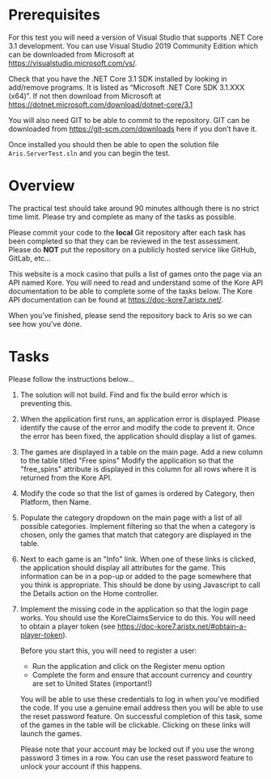 # Prerequisites

For this test you will need a version of Visual Studio that supports .NET Core 3.1
development. You can use Visual Studio 2019 Community Edition which can be
downloaded from Microsoft at https://visualstudio.microsoft.com/vs/.

Check that you have the .NET Core 3.1 SDK installed by looking in add/remove
programs. It is listed as “Microsoft .NET Core SDK 3.1.XXX (x64)”. If not then
download from Microsoft at https://dotnet.microsoft.com/download/dotnet-core/3.1

You will also need GIT to be able to commit to the repository. GIT can be
downloaded from https://git-scm.com/downloads here if you don’t have it.

Once installed you should then be able to open the solution file `Aris.ServerTest.sln`
and you can begin the test.


# Overview
The practical test should take around 90 minutes although there is no strict time limit.
Please try and complete as many of the tasks as possible.

Please commit your code to the **local** Git repository after each task has been completed so that they can be reviewed in the test assessment. Please do **NOT** put the repository on a publicly hosted service like GitHub, GitLab, etc…

This website is a mock casino that pulls a list of games onto the page via an API
named Kore. You will need to read and understand some of the Kore API
documentation to be able to complete some of the tasks below. The Kore API
documentation can be found at https://doc-kore7.aristx.net/.

When you’ve finished, please send the repository back to Aris so we can see how
you’ve done.


# Tasks
Please follow the instructions below...
1. The solution will not build. Find and fix the build error which is preventing this.
2. When the application first runs, an application error is displayed. Please
identify the cause of the error and modify the code to prevent it. Once the
error has been fixed, the application should display a list of games.
3. The games are displayed in a table on the main page. Add a new column to
the table titled "Free spins" Modify the application so that the "free_spins"
attribute is displayed in this column for all rows where it is returned from the
Kore API.
4. Modify the code so that the list of games is ordered by Category, then
Platform, then Name.
5. Populate the category dropdown on the main page with a list of all possible
categories. Implement filtering so that the when a category is chosen, only the
games that match that category are displayed in the table.
6. Next to each game is an "Info" link. When one of these links is clicked, the
application should display all attributes for the game. This
information can be in a pop-up or added to the page somewhere that you
think is appropriate. This should be done by using Javascript to call the
Details action on the Home controller.
7. Implement the missing code in the application so that the login page works.
You should use the KoreClaimsService to do this. You will need to obtain a
player token (see https://doc-kore7.aristx.net/#obtain-a-player-token).

    Before you start this, you will need to register a user:
    - Run the application and click on the Register menu option
    - Complete the form and ensure that account currency and country are
    set to United States (important!)

    You will be able to use these credentials to log in when you've modified the
    code. If you use a genuine email address then you will be able to use the
    reset password feature. On successful completion of this task, some of the
    games in the table will be clickable. Clicking on these links will launch the
    games.

    Please note that your account may be locked out if you use the wrong
    password 3 times in a row. You can use the reset password feature to unlock
    your account if this happens.